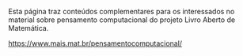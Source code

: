 
Esta página traz conteúdos complementares para os interessados no material sobre pensamento computacional do projeto Livro Aberto de Matemática.

https://www.mais.mat.br/pensamentocomputacional/
